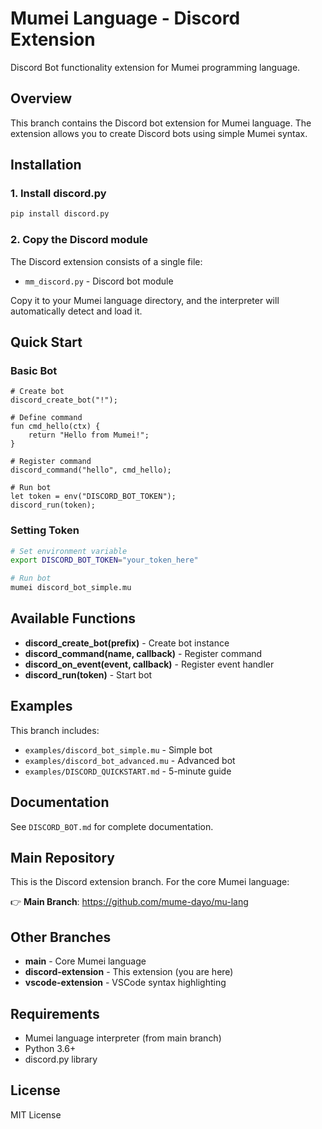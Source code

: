# Mumei Language - Discord Extension

Discord Bot functionality extension for Mumei programming language.

## Overview

This branch contains the Discord bot extension for Mumei language. The extension allows you to create Discord bots using simple Mumei syntax.

## Installation

### 1. Install discord.py

```bash
pip install discord.py
```

### 2. Copy the Discord module

The Discord extension consists of a single file:
- `mm_discord.py` - Discord bot module

Copy it to your Mumei language directory, and the interpreter will automatically detect and load it.

## Quick Start

### Basic Bot

```mu
# Create bot
discord_create_bot("!");

# Define command
fun cmd_hello(ctx) {
    return "Hello from Mumei!";
}

# Register command
discord_command("hello", cmd_hello);

# Run bot
let token = env("DISCORD_BOT_TOKEN");
discord_run(token);
```

### Setting Token

```bash
# Set environment variable
export DISCORD_BOT_TOKEN="your_token_here"

# Run bot
mumei discord_bot_simple.mu
```

## Available Functions

- **discord_create_bot(prefix)** - Create bot instance
- **discord_command(name, callback)** - Register command
- **discord_on_event(event, callback)** - Register event handler
- **discord_run(token)** - Start bot

## Examples

This branch includes:
- `examples/discord_bot_simple.mu` - Simple bot
- `examples/discord_bot_advanced.mu` - Advanced bot
- `examples/DISCORD_QUICKSTART.md` - 5-minute guide

## Documentation

See `DISCORD_BOT.md` for complete documentation.

## Main Repository

This is the Discord extension branch. For the core Mumei language:

👉 **Main Branch**: https://github.com/mume-dayo/mu-lang

## Other Branches

- **main** - Core Mumei language
- **discord-extension** - This extension (you are here)
- **vscode-extension** - VSCode syntax highlighting

## Requirements

- Mumei language interpreter (from main branch)
- Python 3.6+
- discord.py library

## License

MIT License
